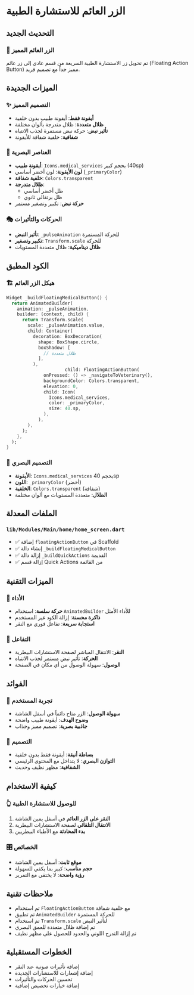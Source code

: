 # الزر العائم للاستشارة الطبية

## التحديث الجديد

### 🎯 **الزر العائم المميز**
تم تحويل زر الاستشارة الطبية السريعة من قسم عادي إلى زر عائم (Floating Action Button) مميز جداً مع تصميم فريد.

## الميزات الجديدة

### ✨ **التصميم المميز**
- **أيقونة فقط**: أيقونة طبيب بدون خلفية
- **ظلال متعددة**: ظلال متدرجة بألوان مختلفة
- **تأثير نبض**: حركة نبض مستمرة لجذب الانتباه
- **شفافية**: خلفية شفافة للأيقونة

### 🎨 **العناصر البصرية**
- **أيقونة طبيب**: `Icons.medical_services` بحجم كبير (40sp)
- **لون الأيقونة**: لون أخضر أساسي (`_primaryColor`)
- **خلفية شفافة**: `Colors.transparent`
- **ظلال متدرجة**: 
  - ظل أخضر أساسي
  - ظل برتقالي ثانوي
- **حركة نبض**: تكبير وتصغير مستمر

### 🎭 **الحركات والتأثيرات**
- **تأثير النبض**: `_pulseAnimation` للحركة المستمرة
- **تكبير وتصغير**: `Transform.scale` للحركة
- **ظلال ديناميكية**: ظلال متعددة المستويات

## الكود المطبق

### 🏗️ **هيكل الزر العائم**
```dart
Widget _buildFloatingMedicalButton() {
  return AnimatedBuilder(
    animation: _pulseAnimation,
    builder: (context, child) {
      return Transform.scale(
        scale: _pulseAnimation.value,
        child: Container(
          decoration: BoxDecoration(
            shape: BoxShape.circle,
            boxShadow: [
              // ظلال متعددة
            ],
          ),
                      child: FloatingActionButton(
              onPressed: () => _navigateToVeterinary(),
              backgroundColor: Colors.transparent,
              elevation: 0,
              child: Icon(
                Icons.medical_services,
                color: _primaryColor,
                size: 40.sp,
              ),
            ),
        ),
      );
    },
  );
}
```

### 🎨 **التصميم البصري**
- **الأيقونة**: `Icons.medical_services` بحجم 40sp
- **اللون**: `_primaryColor` (أخضر)
- **الخلفية**: `Colors.transparent` (شفافة)
- **الظلال**: متعددة المستويات مع ألوان مختلفة

## الملفات المعدلة

### `lib/Modules/Main/home/home_screen.dart`
- ✅ إضافة `floatingActionButton` في Scaffold
- ✅ إنشاء دالة `_buildFloatingMedicalButton`
- ✅ إزالة دالة `_buildQuickActions` القديمة
- ✅ إزالة قسم Quick Actions من القائمة

## الميزات التقنية

### 🔧 **الأداء**
- **حركة سلسة**: استخدام `AnimatedBuilder` للأداء الأمثل
- **ذاكرة محسنة**: إزالة الكود غير المستخدم
- **استجابة سريعة**: تفاعل فوري مع النقر

### 🎯 **التفاعل**
- **النقر**: الانتقال المباشر لصفحة الاستشارات البيطرية
- **الحركة**: تأثير نبض مستمر لجذب الانتباه
- **الوصول**: سهولة الوصول من أي مكان في الصفحة

## الفوائد

### 📱 **تجربة المستخدم**
- **سهولة الوصول**: الزر متاح دائماً في أسفل الشاشة
- **وضوح الهدف**: أيقونة طبيب واضحة
- **جاذبية بصرية**: تصميم مميز وجذاب

### 🎨 **التصميم**
- **بساطة أنيقة**: أيقونة فقط بدون خلفية
- **التوازن البصري**: لا يتداخل مع المحتوى الرئيسي
- **الشفافية**: مظهر نظيف وحديث

## كيفية الاستخدام

### 👆 **للوصول للاستشارة الطبية**
1. **النقر على الزر العائم** في أسفل يمين الشاشة
2. **الانتقال التلقائي** لصفحة الاستشارات البيطرية
3. **بدء المحادثة** مع الأطباء البيطريين

### 🎛️ **الخصائص**
- **موقع ثابت**: أسفل يمين الشاشة
- **حجم مناسب**: كبير بما يكفي للسهولة
- **رؤية واضحة**: لا يختفي مع التمرير

## ملاحظات تقنية

- تم استخدام `FloatingActionButton` مع خلفية شفافة
- تم تطبيق `AnimatedBuilder` للحركة المستمرة
- تم استخدام `Transform.scale` لتأثير النبض
- تم إضافة ظلال متعددة للعمق البصري
- تم إزالة التدرج اللوني والحدود للحصول على مظهر نظيف

## الخطوات المستقبلية

- إضافة تأثيرات صوتية عند النقر
- إضافة إشعارات للاستشارات الجديدة
- تحسين الحركات والتأثيرات
- إضافة خيارات تخصيص إضافية 
